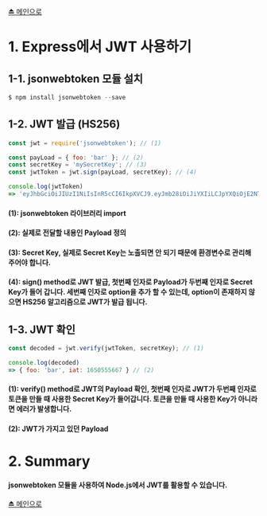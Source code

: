 [⏏️ 메인으로](https://github.com/IgnacioSEO/TIL#today-i-learned-til)

# 1. Express에서 JWT 사용하기

## 1-1. jsonwebtoken 모듈 설치

```javascript
$ npm install jsonwebtoken --save
```

## 1-2. JWT 발급 (HS256)

```javascript
const jwt = require('jsonwebtoken'); // (1)

const payLoad = { foo: 'bar' }; // (2)
const secretKey = 'mySecretKey'; // (3)
const jwtToken = jwt.sign(payLoad, secretKey); // (4)

console.log(jwtToken)
=> 'eyJhbGciOiJIUzI1NiIsInR5cCI6IkpXVCJ9.eyJmb28iOiJiYXIiLCJpYXQiOjE2NTA1NTYxMzZ9.YAMgUMLhiVUwkRTr2rpOrIyWN0cTGLxsxZBqLAaKWUU'
```

#### (1): jsonwebtoken 라이브러리 import

#### (2): 실제로 전달할 내용인 Payload 정의

#### (3): Secret Key, 실제로 Secret Key는 노출되면 안 되기 때문에 환경변수로 관리해 주어야 합니다.

#### (4): sign() method로 JWT 발급, 첫번째 인자로 Payload가 두번째 인자로 Secret Key가 들어 갑니다. 세번째 인자로 option을 추가 할 수 있는데, option이 존재하지 않으면 HS256 알고리즘으로 JWT가 발급 됩니다.

## 1-3. JWT 확인

```javascript
const decoded = jwt.verify(jwtToken, secretKey); // (1)

console.log(decoded)
=> { foo: 'bar', iat: 1650555667 } // (2)
```

#### (1): verify() method로 JWT의 Payload 확인, 첫번째 인자로 JWT가 두번째 인자로 토큰을 만들 때 사용한 Secret Key가 들어갑니다. 토큰을 만들 때 사용한 Key가 아니라면 에러가 발생합니다.

#### (2): JWT가 가지고 있던 Payload

# 2. Summary

#### jsonwebtoken 모듈을 사용하여 Node.js에서 JWT를 활용할 수 있습니다.

[⏏️ 메인으로](https://github.com/IgnacioSEO/TIL#today-i-learned-til)
